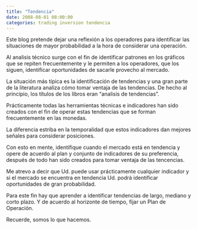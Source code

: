 ```yaml
---
title: "Tendencia"
date: 2008-08-01 08:00:00
categories: trading inversion tendencia
---
```

Este blog pretende dejar una reflexión a los operadores para identificar las situaciones de mayor probabilidad a la hora de considerar una operación.

Al analisis técnico surge con el fin de identificar patrones en los gráficos que se repiten frecuentemente y le permiten a los operadores, que los siguen, identificar oportunidades de sacarle provecho al mercado.

La situación más típica es la identificación de tendencias y una gran parte de la literatura analiza cómo tomar ventaja de las tendencias. De hecho al principio, los títulos de los libros eran “analisis de tendencias”.

Prácticamente todas las herramientas técnicas e indicadores han sido creados con el fin de operar estas tendencias que se forman frecuentemente en las monedas.

La diferencia estriba en la temporalidad que estos indicadores dan mejores señales para considerar posiciones.

Con esto en mente, identifique cuando el mercado está en tendencia y opere de acuerdo al plan y conjunto de indicadores de su preferencia, después de todo han sido creados para tomar ventaja de las tencencias. 

Me atrevo a decir  que Ud. puede usar prácticamente cualquier indicador y si el mercado se encuentra en tendencia Ud. podrá identificar oportunidades de gran probabilidad.

Para este fin hay que aprender a identificar tendencias de largo, mediano y corto plazo. Y de acuerdo al horizonte de tiempo, fijar un Plan de Operación.

Recuerde, somos lo que hacemos.
